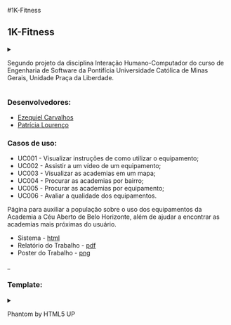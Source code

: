 ﻿#1K-Fitness
<article>
	<h2>1K-Fitness</h2>
	<details>
		<summary>
			<p>
				Segundo projeto da disciplina Interação Humano-Computador do curso de Engenharia de 
				Software da Pontifícia Universidade Católica de Minas Gerais, Unidade Praça da Liberdade.
			</p>
		</summary>
		<p>
			A disciplina Interação Humano-Computador tem como objetivo transmitir conceitos básicos, 
			fatores humanos em software interativo (teorias, princípios e regras basicas), Engenharia 
			cognitiva e abordagens semióticas, ciclo de vida na Engenharia da Usabilidade, Design de 
			Interação, projeto de interface para diversos dispositivos, e definição e métodos para 
			avaliação de usabilidade e acessibilidade.
		</p>
	</details>
	<h3>Desenvolvedores:</h3>
	<ul class="icons">
		<li><a href="https://github.com/ZeckCarvalhos" class="icon style1 fa-github"><span class="label">Ezequiel Carvalhos</span></a></li>
		<li><a href="https://github.com/pattylourenco" class="icon style1 fa-github"><span class="label">Patrícia Lourenço</span></a></li>
	</ul>
	<h3>Casos de uso:</h3>
	<ul>
		<li>UC001 - Visualizar instruções de como utilizar o equipamento;</li>
		<li>UC002 - Assistir a um vídeo de um equipamento;</li>
		<li>UC003 - Visualizar as academias em um mapa;</li>
		<li>UC004 - Procurar as academias por bairro;</li>
		<li>UC005 - Procurar as academias por equipamento;</li>
		<li>UC006 - Avaliar a qualidade dos equipamentos.</li>
	</ul>
	<p>
		Página para auxiliar a população sobre o uso dos equipamentos da Academia a Céu Aberto de 
		Belo Horizonte, além de ajudar a encontrar as academias mais próximas do usuário.
	</p>
</article>

* Sistema - [html](https://zeckcarvalhos.github.io/IHC)
* Relatório do Trabalho - [pdf]()
* Poster do Trabalho - [png]()

_
<article>
	<h3>Template:</h3>
	<details>
		<summary><p>Phantom by HTML5 UP</p></summary>
		<p>html5up.net | @ajlkn</p>
		<p>Free for personal and commercial use under the CCA 3.0 license (html5up.net/license)</p>
		<p>
			This is Phantom, a simple design built around a grid of large, colorful, semi-interactive
			image tiles (of which you can have as many or as few as you like). Makes use of some
			SVG and animation techniques I've been experimenting with on that other project of mine
			you may have heard about (https://carrd.co), and includes a handy generic page for whatever.
		</p>
		<p>AJ</p>
		<p>aj@lkn.io | @ajlkn</p>
		<p>Credits:</p>
		<ul>
			<li>jQuery (jquery.com)</li>
			<li>Responsive Tools (github.com/ajlkn/responsive-tools)</li>
		</ul>
	</details>
</article>

